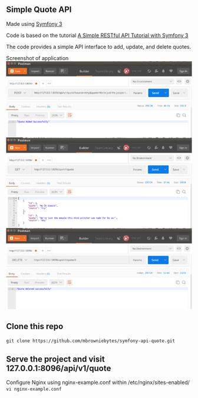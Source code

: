 ## Simple Quote API

 Made using [Symfony 3](https://symfony.com/)
 
 Code is based on the tutorial [A Simple RESTful API Tutorial with Symfony 3](https://andrewadcock.com/a-simple-restful-api-tutorial-with-symfony-3/)
 
 The code provides a simple API interface to add, update, and delete quotes.  
 
 Screenshot of application
 ![Screenshot of application](screenshot.png)

 
 
## Clone this repo

`git clone https://github.com/mbrowniebytes/symfony-api-quote.git`

## Serve the project and visit 127.0.0.1:8096/api/v1/quote
 
 Configure Nginx using nginx-example.conf within /etc/nginx/sites-enabled/  
`vi nginx-example.conf`  
